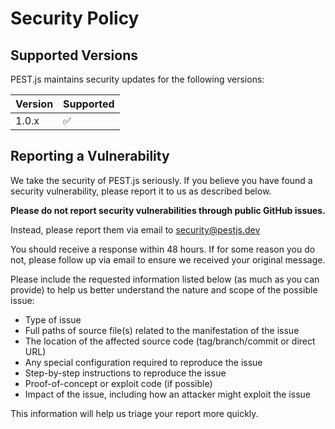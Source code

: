 # Security Policy

## Supported Versions

PEST.js maintains security updates for the following versions:

| Version | Supported          |
| ------- | ------------------ |
| 1.0.x   | :white_check_mark: |

## Reporting a Vulnerability

We take the security of PEST.js seriously. If you believe you have found a security vulnerability, please report it to us as described below.

**Please do not report security vulnerabilities through public GitHub issues.**

Instead, please report them via email to security@pestjs.dev

You should receive a response within 48 hours. If for some reason you do not, please follow up via email to ensure we received your original message.

Please include the requested information listed below (as much as you can provide) to help us better understand the nature and scope of the possible issue:

* Type of issue
* Full paths of source file(s) related to the manifestation of the issue
* The location of the affected source code (tag/branch/commit or direct URL)
* Any special configuration required to reproduce the issue
* Step-by-step instructions to reproduce the issue
* Proof-of-concept or exploit code (if possible)
* Impact of the issue, including how an attacker might exploit the issue

This information will help us triage your report more quickly. 